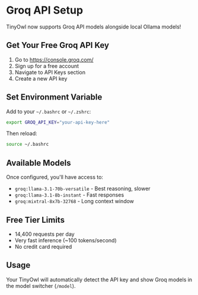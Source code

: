 # Groq API Setup

TinyOwl now supports Groq API models alongside local Ollama models!

## Get Your Free Groq API Key

1. Go to https://console.groq.com/
2. Sign up for a free account
3. Navigate to API Keys section
4. Create a new API key

## Set Environment Variable

Add to your `~/.bashrc` or `~/.zshrc`:

```bash
export GROQ_API_KEY="your-api-key-here"
```

Then reload:
```bash
source ~/.bashrc
```

## Available Models

Once configured, you'll have access to:
- `groq:llama-3.1-70b-versatile` - Best reasoning, slower
- `groq:llama-3.1-8b-instant` - Fast responses
- `groq:mixtral-8x7b-32768` - Long context window

## Free Tier Limits

- 14,400 requests per day
- Very fast inference (~100 tokens/second)
- No credit card required

## Usage

Your TinyOwl will automatically detect the API key and show Groq models in the model switcher (`/model`).